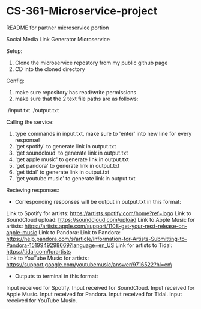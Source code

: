 # CS-361-Microservice-project

README for partner microservice portion 

Social Media Link Generator Microservice

Setup:

1) Clone the microservice repostory from my public github page
2) CD into the cloned directory

Config:

1) make sure repository has read/write permissions
2) make sure that the 2 text file paths are as follows:

./input.txt
./output.txt

Calling the service:

1) type commands in input.txt. make sure to 'enter' into new line for every response!
2) 'get spotify' to generate link in output.txt
3) 'get soundcloud' to generate link in output.txt
4) 'get apple music' to generate link in output.txt
5) 'get pandora' to generate link in output.txt
6) 'get tidal' to generate link in output.txt
7) 'get youtube music' to generate link in output.txt

Recieving responses:

- Corresponding responses will be output in output.txt in this format:

Link to Spotify for artists: https://artists.spotify.com/home?ref=logo 
Link to SoundCloud upload: https://soundcloud.com/upload 
Link to Apple Music for artists: https://artists.apple.com/support/1108-get-your-next-release-on-apple-music 
Link to Pandora: Link to Pandora: https://help.pandora.com/s/article/Information-for-Artists-Submitting-to-Pandora-1519949298669?language=en_US 
Link for artists to Tidal: https://tidal.com/forartists  
Link to YouTube Music for artists: https://support.google.com/youtubemusic/answer/9716522?hl=en\

- Outputs to terminal in this format:

Input received for Spotify.
Input received for SoundCloud.
Input received for Apple Music.
Input received for Pandora.
Input received for Tidal.
Input received for YouTube Music.








